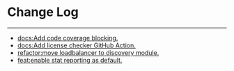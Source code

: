 # Change Log
---

- [docs:Add code coverage blocking.](https://github.com/Tencent/spring-cloud-tencent/pull/836)
- [docs:Add license checker GitHub Action.](https://github.com/Tencent/spring-cloud-tencent/pull/839)
- [refactor:move loadbalancer to discovery module.](https://github.com/Tencent/spring-cloud-tencent/pull/844)
- [feat:enable stat reporting as default.](https://github.com/Tencent/spring-cloud-tencent/pull/855)
